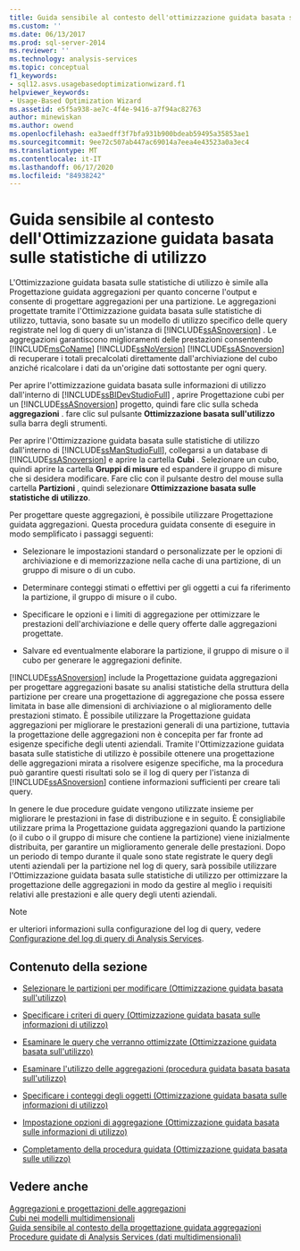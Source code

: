 ```yaml
---
title: Guida sensibile al contesto dell'ottimizzazione guidata basata sull'utilizzo | Microsoft Docs
ms.custom: ''
ms.date: 06/13/2017
ms.prod: sql-server-2014
ms.reviewer: ''
ms.technology: analysis-services
ms.topic: conceptual
f1_keywords:
- sql12.asvs.usagebasedoptimizationwizard.f1
helpviewer_keywords:
- Usage-Based Optimization Wizard
ms.assetid: e5f5a938-ae7c-4f4e-9416-a7f94ac82763
author: minewiskan
ms.author: owend
ms.openlocfilehash: ea3aedff3f7bfa931b900bdeab59495a35853ae1
ms.sourcegitcommit: 9ee72c507ab447ac69014a7eea4e43523a0a3ec4
ms.translationtype: MT
ms.contentlocale: it-IT
ms.lasthandoff: 06/17/2020
ms.locfileid: "84938242"
---
```

# <a name="usage-based-optimization-wizard-f1-help"></a>Guida sensibile al contesto dell'Ottimizzazione guidata basata sulle statistiche di utilizzo
  L'Ottimizzazione guidata basata sulle statistiche di utilizzo è simile alla Progettazione guidata aggregazioni per quanto concerne l'output e consente di progettare aggregazioni per una partizione. Le aggregazioni progettate tramite l'Ottimizzazione guidata basata sulle statistiche di utilizzo, tuttavia, sono basate su un modello di utilizzo specifico delle query registrate nel log di query di un'istanza di [!INCLUDE[ssASnoversion](../includes/ssasnoversion-md.md)] . Le aggregazioni garantiscono miglioramenti delle prestazioni consentendo [!INCLUDE[msCoName](../includes/msconame-md.md)] [!INCLUDE[ssNoVersion](../includes/ssnoversion-md.md)] [!INCLUDE[ssASnoversion](../includes/ssasnoversion-md.md)] di recuperare i totali precalcolati direttamente dall'archiviazione del cubo anziché ricalcolare i dati da un'origine dati sottostante per ogni query.  
  
 Per aprire l'ottimizzazione guidata basata sulle informazioni di utilizzo dall'interno di [!INCLUDE[ssBIDevStudioFull](../includes/ssbidevstudiofull-md.md)] , aprire Progettazione cubi per un [!INCLUDE[ssASnoversion](../includes/ssasnoversion-md.md)] progetto, quindi fare clic sulla scheda **aggregazioni** . fare clic sul pulsante **Ottimizzazione basata sull'utilizzo** sulla barra degli strumenti.  
  
 Per aprire l'Ottimizzazione guidata basata sulle statistiche di utilizzo dall'interno di [!INCLUDE[ssManStudioFull](../includes/ssmanstudiofull-md.md)], collegarsi a un database di [!INCLUDE[ssASnoversion](../includes/ssasnoversion-md.md)] e aprire la cartella **Cubi** . Selezionare un cubo, quindi aprire la cartella **Gruppi di misure** ed espandere il gruppo di misure che si desidera modificare. Fare clic con il pulsante destro del mouse sulla cartella **Partizioni** , quindi selezionare **Ottimizzazione basata sulle statistiche di utilizzo**.  
  
 Per progettare queste aggregazioni, è possibile utilizzare Progettazione guidata aggregazioni. Questa procedura guidata consente di eseguire in modo semplificato i passaggi seguenti:  
  
-   Selezionare le impostazioni standard o personalizzate per le opzioni di archiviazione e di memorizzazione nella cache di una partizione, di un gruppo di misure o di un cubo.  
  
-   Determinare conteggi stimati o effettivi per gli oggetti a cui fa riferimento la partizione, il gruppo di misure o il cubo.  
  
-   Specificare le opzioni e i limiti di aggregazione per ottimizzare le prestazioni dell'archiviazione e delle query offerte dalle aggregazioni progettate.  
  
-   Salvare ed eventualmente elaborare la partizione, il gruppo di misure o il cubo per generare le aggregazioni definite.  
  
 [!INCLUDE[ssASnoversion](../includes/ssasnoversion-md.md)] include la Progettazione guidata aggregazioni per progettare aggregazioni basate su analisi statistiche della struttura della partizione per creare una progettazione di aggregazione che possa essere limitata in base alle dimensioni di archiviazione o al miglioramento delle prestazioni stimato. È possibile utilizzare la Progettazione guidata aggregazioni per migliorare le prestazioni generali di una partizione, tuttavia la progettazione delle aggregazioni non è concepita per far fronte ad esigenze specifiche degli utenti aziendali. Tramite l'Ottimizzazione guidata basata sulle statistiche di utilizzo è possibile ottenere una progettazione delle aggregazioni mirata a risolvere esigenze specifiche, ma la procedura può garantire questi risultati solo se il log di query per l'istanza di [!INCLUDE[ssASnoversion](../includes/ssasnoversion-md.md)] contiene informazioni sufficienti per creare tali query.  
  
 In genere le due procedure guidate vengono utilizzate insieme per migliorare le prestazioni in fase di distribuzione e in seguito. È consigliabile utilizzare prima la Progettazione guidata aggregazioni quando la partizione (o il cubo o il gruppo di misure che contiene la partizione) viene inizialmente distribuita, per garantire un miglioramento generale delle prestazioni. Dopo un periodo di tempo durante il quale sono state registrate le query degli utenti aziendali per la partizione nel log di query, sarà possibile utilizzare l'Ottimizzazione guidata basata sulle statistiche di utilizzo per ottimizzare la progettazione delle aggregazioni in modo da gestire al meglio i requisiti relativi alle prestazioni e alle query degli utenti aziendali.  
  
> [!NOTE]  
>  er ulteriori informazioni sulla configurazione del log di query, vedere [Configurazione del log di query di Analysis Services](instances/log-operations-in-analysis-services.md?view=sql-server-2014#bkmk_querylog).  
  
## <a name="in-this-section"></a>Contenuto della sezione  
  
-   [Selezionare le partizioni per modificare &#40;Ottimizzazione guidata basata sull'utilizzo&#41;](select-partitions-to-modify-usage-based-optimization-wizard.md)  
  
-   [Specificare i criteri di query &#40;Ottimizzazione guidata basata sulle informazioni di utilizzo&#41;](specify-query-criteria-usage-based-optimization-wizard.md)  
  
-   [Esaminare le query che verranno ottimizzate &#40;Ottimizzazione guidata basata sull'utilizzo&#41;](review-the-queries-that-will-be-optimized-usage-based-optimization-wizard.md)  
  
-   [Esaminare l'utilizzo delle aggregazioni &#40;procedura guidata basata basata sull'utilizzo&#41;](review-aggregation-usage-usage-based-optimiation-wizard.md)  
  
-   [Specificare i conteggi degli oggetti &#40;Ottimizzazione guidata basata sulle informazioni di utilizzo&#41;](specify-object-counts-usage-based-optimization-wizard.md)  
  
-   [Impostazione opzioni di aggregazione &#40;Ottimizzazione guidata basata sulle informazioni di utilizzo&#41;](set-aggregation-options-usage-based-optimization-wizard.md)  
  
-   [Completamento della procedura guidata &#40;Ottimizzazione guidata basata sulle utilizzo&#41;](completing-the-wizard-usage-based-optimization-wizard.md)  
  
## <a name="see-also"></a>Vedere anche  
 [Aggregazioni e progettazioni delle aggregazioni](multidimensional-models-olap-logical-cube-objects/aggregations-and-aggregation-designs.md)   
 [Cubi nei modelli multidimensionali](multidimensional-models/cubes-in-multidimensional-models.md)   
 [Guida sensibile al contesto della progettazione guidata aggregazioni](aggregation-design-wizard-f1-help.md)   
 [Procedure guidate di Analysis Services &#40;dati multidimensionali&#41;](analysis-services-wizards-multidimensional-data.md)  
  
  

